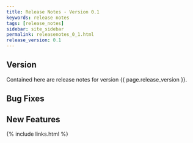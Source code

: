 ```yaml
---
title: Release Notes - Version 0.1
keywords: release notes
tags: [release_notes]
sidebar: site_sidebar
permalink: releasenotes_0_1.html
release_version: 0.1
---
```


## Version

Contained here are release notes for version {{ page.release_version }}.

## Bug Fixes

## New Features

{% include links.html %}
